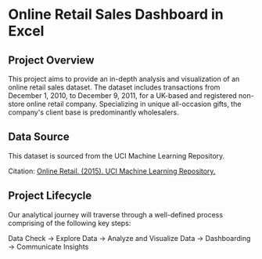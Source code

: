 # Online Retail Sales Dashboard in Excel
## Project Overview 
This project aims to provide an in-depth analysis and visualization of an online retail sales dataset. The dataset includes transactions from December 1, 2010, to December 9, 2011, for a UK-based and registered non-store online retail company. Specializing in unique all-occasion gifts, the company's client base is predominantly wholesalers.
## Data Source
This dataset is sourced from the UCI Machine Learning Repository.

Citation:
[Online Retail. (2015). UCI Machine Learning Repository.](https://doi.org/10.24432/C5BW33)
## Project Lifecycle

Our analytical journey will traverse through a well-defined process comprising of the following key steps:

Data Check → Explore Data → Analyze and Visualize Data → Dashboarding → Communicate Insights